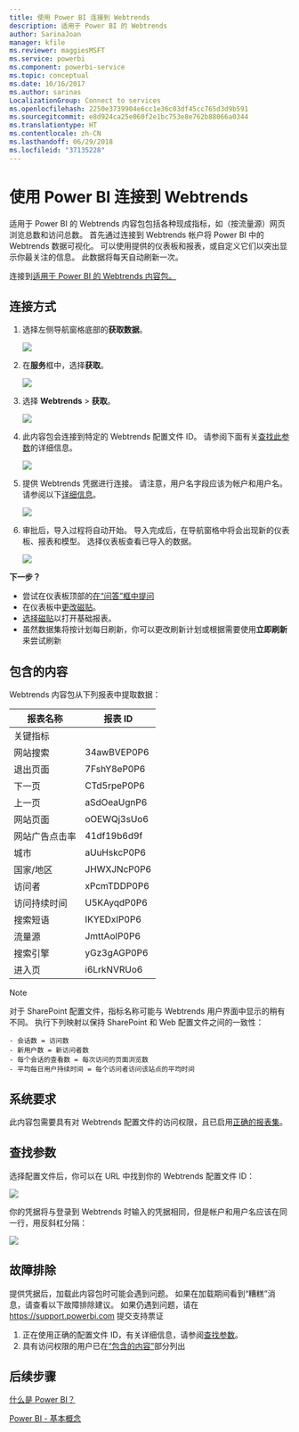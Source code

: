 ```yaml
---
title: 使用 Power BI 连接到 Webtrends
description: 适用于 Power BI 的 Webtrends
author: SarinaJoan
manager: kfile
ms.reviewer: maggiesMSFT
ms.service: powerbi
ms.component: powerbi-service
ms.topic: conceptual
ms.date: 10/16/2017
ms.author: sarinas
LocalizationGroup: Connect to services
ms.openlocfilehash: 2250e3739904e6cc1e36c03df45cc765d3d9b591
ms.sourcegitcommit: e8d924ca25e060f2e1bc753e8e762b88066a0344
ms.translationtype: HT
ms.contentlocale: zh-CN
ms.lasthandoff: 06/29/2018
ms.locfileid: "37135228"
---
```

# <a name="connect-to-webtrends-with-power-bi"></a>使用 Power BI 连接到 Webtrends
适用于 Power BI 的 Webtrends 内容包包括各种现成指标，如（按流量源）网页浏览总数和访问总数。 首先通过连接到 Webtrends 帐户将 Power BI 中的 Webtrends 数据可视化。 可以使用提供的仪表板和报表，或自定义它们以突出显示你最关注的信息。  此数据将每天自动刷新一次。

连接到[适用于 Power BI 的 Webtrends 内容包。](https://app.powerbi.com/getdata/services/webtrends)

## <a name="how-to-connect"></a>连接方式
1. 选择左侧导航窗格底部的**获取数据**。
   
   ![](media/service-connect-to-webtrends/getdata3.png)
2. 在**服务**框中，选择**获取**。
   
   ![](media/service-connect-to-webtrends/services.png)
3. 选择 **Webtrends** \> **获取**。
   
   ![](media/service-connect-to-webtrends/webtrends.png)
4. 此内容包会连接到特定的 Webtrends 配置文件 ID。 请参阅下面有关[查找此参数](#FindingParams)的详细信息。
   
   ![](media/service-connect-to-webtrends/parameters.png)
5. 提供 Webtrends 凭据进行连接。 请注意，用户名字段应该为帐户和用户名。 请参阅以下[详细信息](#FindingParams)。
   
   ![](media/service-connect-to-webtrends/creds.png)
6. 审批后，导入过程将自动开始。 导入完成后，在导航窗格中将会出现新的仪表板、报表和模型。 选择仪表板查看已导入的数据。
   
   ![](media/service-connect-to-webtrends/dashboard.png)

**下一步？**

* 尝试在仪表板顶部的[在“问答”框中提问](power-bi-q-and-a.md)
* 在仪表板中[更改磁贴](service-dashboard-edit-tile.md)。
* [选择磁贴](service-dashboard-tiles.md)以打开基础报表。
* 虽然数据集将按计划每日刷新，你可以更改刷新计划或根据需要使用**立即刷新**来尝试刷新

## <a name="whats-included"></a>包含的内容
<a name="Included"></a>

Webtrends 内容包从下列报表中提取数据：  

| 报表名称 | 报表 ID |
| --- | --- |
| 关键指标 | |
| 网站搜索 |34awBVEP0P6 |
| 退出页面 |7FshY8eP0P6 |
| 下一页 |CTd5rpeP0P6 |
| 上一页 |aSdOeaUgnP6 |
| 网站页面 |oOEWQj3sUo6 |
| 网站广告点击率 |41df19b6d9f |
| 城市 |aUuHskcP0P6 |
| 国家/地区 |JHWXJNcP0P6 |
| 访问者 |xPcmTDDP0P6 |
| 访问持续时间 |U5KAyqdP0P6 |
| 搜索短语 |IKYEDxIP0P6 |
| 流量源 |JmttAoIP0P6 |
| 搜索引擎 |yGz3gAGP0P6 |
| 进入页 |i6LrkNVRUo6 |

>[!NOTE]
>对于 SharePoint 配置文件，指标名称可能与 Webtrends 用户界面中显示的稍有不同。 执行下列映射以保持 SharePoint 和 Web 配置文件之间的一致性：   

    - 会话数 = 访问数  
    - 新用户数 = 新访问者数  
    - 每个会话的查看数 = 每次访问的页面浏览数  
    - 平均每日用户持续时间 = 每个访问者访问该站点的平均时间  

## <a name="system-requirements"></a>系统要求
此内容包需要具有对 Webtrends 配置文件的访问权限，且已启用[正确的报表集](#Included)。

<a name="FindingParams"></a>

## <a name="finding-parameters"></a>查找参数
选择配置文件后，你可以在 URL 中找到你的 Webtrends 配置文件 ID：

![](media/service-connect-to-webtrends/webtrendsparameters.png)

你的凭据将与登录到 Webtrends 时输入的凭据相同，但是帐户和用户名应该在同一行，用反斜杠分隔：

![](media/service-connect-to-webtrends/webtrendscreds.png)

## <a name="troubleshooting"></a>故障排除
提供凭据后，加载此内容包时可能会遇到问题。 如果在加载期间看到“糟糕”消息，请查看以下故障排除建议。 如果仍遇到问题，请在 https://support.powerbi.com 提交支持票证

1. 正在使用正确的配置文件 ID，有关详细信息，请参阅[查找参数](#FindingParams)。
2. 具有访问权限的用户已在[“包含的内容”](#Included)部分列出

## <a name="next-steps"></a>后续步骤
[什么是 Power BI？](power-bi-overview.md)

[Power BI - 基本概念](service-basic-concepts.md)

